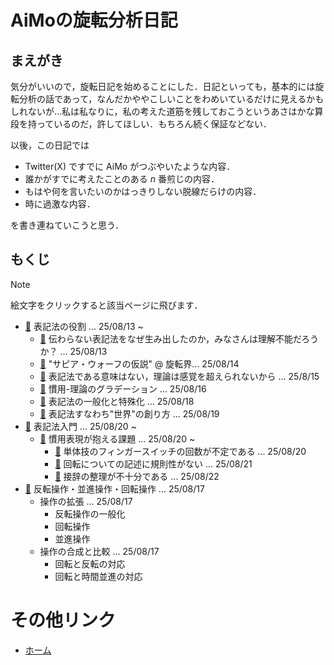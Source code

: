 # AiMoの旋転分析日記
## まえがき
気分がいいので，旋転日記を始めることにした．日記といっても，基本的には旋転分析の話であって，なんだかややこしいことをわめいているだけに見えるかもしれないが...私は私なりに，私の考えた道筋を残しておこうというあさはかな算段を持っているのだ，許してほしい．もちろん続く保証などない．

以後，この日記では
- Twitter(X) ですでに AiMo がつぶやいたような内容．
- 誰かがすでに考えたことのある $n$ 番煎じの内容．
- もはや何を言いたいのかはっきりしない脱線だらけの内容．
- 時に過激な内容．

を書き連ねていこうと思う．

## もくじ

> [!Note]
> 絵文字をクリックすると該当ページに飛びます．


- [:open_book:](250813_role_of_notations.md) 表記法の役割 ... 25/08/13 ~
    - [:page_facing_up:](250813_role_of_notations.md#伝わらない表記法をなぜ生み出したのかみなさんは理解不能だろうか-250813) 伝わらない表記法をなぜ生み出したのか，みなさんは理解不能だろうか？ ... 25/08/13
    - [:page_facing_up:](250813_role_of_notations.md#サピアウォーフの仮説--旋転界-250814) "サピア・ウォーフの仮説" @ 旋転界... 25/08/14
    - [:page_facing_up:](250813_role_of_notations.md#表記法である意味はない理論は感覚を超えられないから-250815) 表記法である意味はない，理論は感覚を超えられないから ... 25/8/15
    - [:page_facing_up:](250813_role_of_notations.md#慣用-理論のグラデーション-250816) 慣用-理論のグラデーション ... 25/08/16
    - [:page_facing_up:](250813_role_of_notations.md#表記法の一般化と特殊化-250818) 表記法の一般化と特殊化 ... 25/08/18
    - [:page_facing_up:](250813_role_of_notations.md#表記法すなわち世界の創り方-250819) 表記法すなわち"世界"の創り方 ... 25/08/19
- [:open_book:](an_introduction_of_notation.md) 表記法入門 ... 25/08/20 ~
    - [:page_facing_up:](an_introduction_od_notation.md#慣用表現が抱える課題) 慣用表現が抱える課題 ... 25/08/20 ~
        - [:page_facing_up:](an_introduction_of_notation.md#単体技のフィンガースイッチの回数が不定である) 単体技のフィンガースイッチの回数が不定である ... 25/08/20
        - [:page_facing_up:](an_introduction_of_notation.md#回転についての記述に規則性がない) 回転についての記述に規則性がない ... 25/08/21
        - [:page_facing_up:](an_introduction_of_notation.md#接辞の整理が不十分である) 接辞の整理が不十分である ... 25/08/22
- [:open_book:](250817_expansion_of_operations.md) 反転操作・並進操作・回転操作 ... 25/08/17
    - 操作の拡張 ... 25/08/17
        - 反転操作の一般化
        - 回転操作
        - 並進操作
    - 操作の合成と比較 ... 25/08/17
        - 回転と反転の対応
        - 回転と時間並進の対応


# その他リンク
- [ホーム](../README.md)